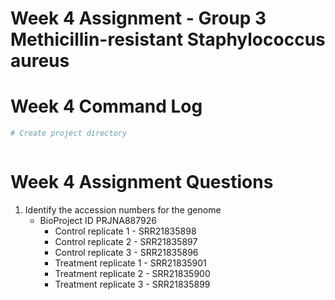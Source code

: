 # Week 4 Assignment - Group 3 Methicillin-resistant Staphylococcus aureus

# Week 4 Command Log

```bash
# Create project directory



```
# Week 4 Assignment Questions

1. Identify the accession numbers for the genome
   * BioProject ID PRJNA887926
      * Control replicate 1 - SRR21835898
      * Control replicate 2 - SRR21835897
      * Control replicate 3 - SRR21835896
      * Treatment replicate 1 - SRR21835901	
      * Treatment replicate 2 - SRR21835900
      * Treatment replicate 3 - SRR21835899
